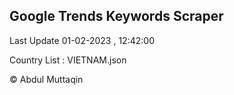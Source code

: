 

## Google Trends Keywords Scraper 
 
Last Update 01-02-2023 , 12:42:00

Country List :
VIETNAM.json



© Abdul Muttaqin 
